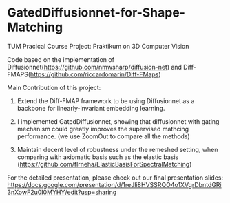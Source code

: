 # GatedDiffusionnet-for-Shape-Matching
TUM Pracical Course Project: Praktikum on 3D Computer Vision

Code based on the implementation of Diffusionnet(https://github.com/nmwsharp/diffusion-net) and Diff-FMAPS(https://github.com/riccardomarin/Diff-FMaps)

Main Contribution of this project:

1. Extend the Diff-FMAP framework to be using Diffusionnet as a backbone for linearly-invariant embedding learning.

2. I implemented GatedDiffusionnet, showing that diffusionnet with gating mechanism could greatly improves the supervised mathcing performance. (we use ZoomOut to compare all the methods)
   
3. Maintain decent level of robustness under the remeshed setting, when comparing with axiomatic basis such as the elastic basis (https://github.com/flrneha/ElasticBasisForSpectralMatching)

For the detailed presentation, please check out our final presentation slides: https://docs.google.com/presentation/d/1reJIi8HVSSRQO4o1XVgrDbntdGRi3nXowF2u0I0MYHY/edit?usp=sharing


